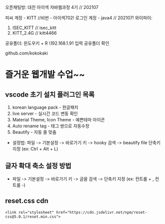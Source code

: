 오픈채팅방: 대전 아이섹 자바웹과정 4기 // 202107

피씨 계정 - KITT //비번 - 아이섹702!
로그인 계정 - java4 // 202107!
와이파이: 
1. ISEC_KITT  // isec_kitt
2. KITT_2.4G // kitt4466

공유폴더: 윈도우키 + R
\\192.168.1.91 입력 공유폴더 확인

github.com/kokokaki

<!DOCTYPE html>
<html>
   <head>
        <meta charset="utf-8">
        <title>하하호호 HTML</title>
   </head>
   <body>
         <h1>즐거운 웹개발 수업~~</h1>
   </body>
</html>

## vscode 초기 설치 플러그인 목록
1. korean language pack - 한글패치
2. live server - 실시간 코드 변동 확인
3. Material Theme, Icon Theme - 예쁜테마 아이콘
4. Auto rename tag - 태그 쌍으로 자동수정
5. Beautify - 자동 줄 맞춤
- 설정법: 파일 -> 기본설정 -> 바로가기 키 -> hooky 검색 -> beautify file 단축키 지정 (ex: Ctrl + Alt + L)

## 글자 확대 축소 설정 방법
- 파일 -> 기본설정 -> 바로가기 키 ->  글꼴 검색  -> 단축키 지정 (ex: 컨트롤 + , 컨트롤 -)

## reset.css cdn
`<link rel="stylesheet" href="https://cdn.jsdelivr.net/npm/reset-css@5.0.1/reset.min.css">`